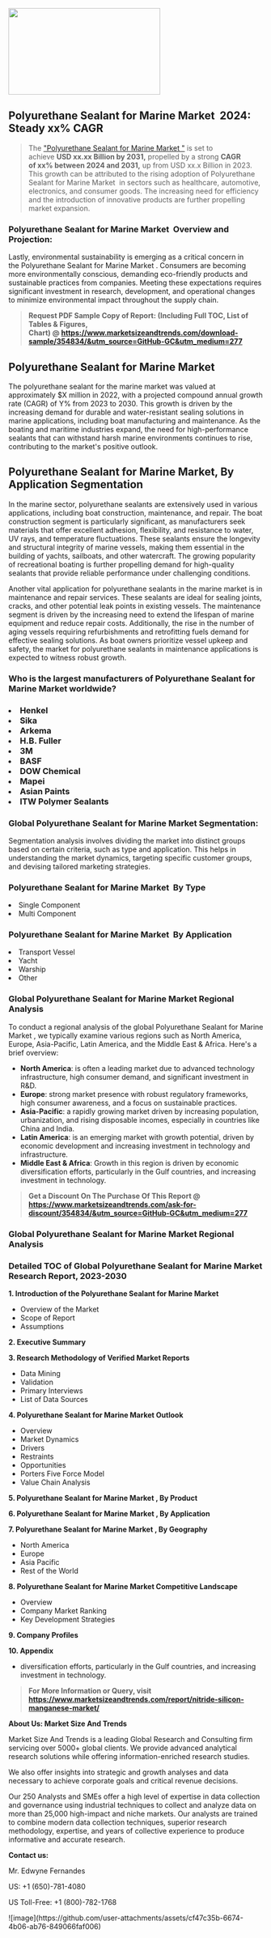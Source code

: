<p><img class="alignnone size-medium wp-image-20088" src="https://ffe5etoiles.com/wp-content/uploads/2024/12/MST1-300x171.png" alt="" width="300" height="171" /></p><h2 id="ember46" class="ember-view reader-text-block__heading-2">Polyurethane Sealant for Marine Market &nbsp;2024: Steady&nbsp;xx% CAGR</h2><blockquote id="ember47" class="ember-view reader-text-block__blockquote">The&nbsp;<a class="app-aware-link " href="https://www.marketsizeandtrends.com/download-sample/354834/&utm_source=GitHub-GC&utm_medium=277" target="_blank" data-test-app-aware-link="">"Polyurethane Sealant for Marine Market "</a>&nbsp;is set to achieve&nbsp;<strong>USD&nbsp;xx.xx&nbsp;Billion by 2031,</strong>&nbsp;propelled by a strong&nbsp;<strong>CAGR of&nbsp;xx% between 2024 and 2031,</strong>&nbsp;up from USD xx.x Billion in 2023. This growth can be attributed to the rising adoption of&nbsp;Polyurethane Sealant for Marine Market &nbsp;in sectors such as healthcare, automotive, electronics, and consumer goods. The increasing need for efficiency and the introduction of innovative products are further propelling market expansion.</blockquote><h3 id="ember48" class="ember-view reader-text-block__heading-3">Polyurethane Sealant for Marine Market &nbsp;Overview and Projection:</h3><p id="ember49" class="ember-view reader-text-block__paragraph">Lastly, environmental sustainability is emerging as a critical concern in the&nbsp;Polyurethane Sealant for Marine Market . Consumers are becoming more environmentally conscious, demanding eco-friendly products and sustainable practices from companies. Meeting these expectations requires significant investment in research, development, and operational changes to minimize environmental impact throughout the supply chain.</p><blockquote id="ember50" class="ember-view reader-text-block__blockquote"><strong>Request PDF Sample Copy of Report: (Including Full TOC, List of Tables &amp; Figures, Chart)&nbsp;@&nbsp;<strong><a href="https://www.marketsizeandtrends.com/download-sample/354834/&utm_source=GitHub-GC&utm_medium=277" target="_blank">https://www.marketsizeandtrends.com/download-sample/354834/&utm_source=GitHub-GC&utm_medium=277</a></strong></strong></blockquote><h3 class=""> <h2>Polyurethane Sealant for Marine Market</h2><p>The polyurethane sealant for the marine market was valued at approximately $X million in 2022, with a projected compound annual growth rate (CAGR) of Y% from 2023 to 2030. This growth is driven by the increasing demand for durable and water-resistant sealing solutions in marine applications, including boat manufacturing and maintenance. As the boating and maritime industries expand, the need for high-performance sealants that can withstand harsh marine environments continues to rise, contributing to the market's positive outlook.</p><h2>Polyurethane Sealant for Marine Market, By Application Segmentation</h2><p>In the marine sector, polyurethane sealants are extensively used in various applications, including boat construction, maintenance, and repair. The boat construction segment is particularly significant, as manufacturers seek materials that offer excellent adhesion, flexibility, and resistance to water, UV rays, and temperature fluctuations. These sealants ensure the longevity and structural integrity of marine vessels, making them essential in the building of yachts, sailboats, and other watercraft. The growing popularity of recreational boating is further propelling demand for high-quality sealants that provide reliable performance under challenging conditions.</p><p>Another vital application for polyurethane sealants in the marine market is in maintenance and repair services. These sealants are ideal for sealing joints, cracks, and other potential leak points in existing vessels. The maintenance segment is driven by the increasing need to extend the lifespan of marine equipment and reduce repair costs. Additionally, the rise in the number of aging vessels requiring refurbishments and retrofitting fuels demand for effective sealing solutions. As boat owners prioritize vessel upkeep and safety, the market for polyurethane sealants in maintenance applications is expected to witness robust growth.</p></h3><h3 id="" class="">Who is the largest manufacturers of&nbsp;Polyurethane Sealant for Marine Market  worldwide?</h3><h3 class=""></Li><Li>Henkel</Li><Li> Sika</Li><Li> Arkema</Li><Li> H.B. Fuller</Li><Li> 3M</Li><Li> BASF</Li><Li> DOW Chemical</Li><Li> Mapei</Li><Li> Asian Paints</Li><Li> ITW Polymer Sealants</h3><h3 id="ember53" class="ember-view reader-text-block__heading-3">Global&nbsp;Polyurethane Sealant for Marine Market  Segmentation:</h3><p id="ember54" class="ember-view reader-text-block__paragraph">Segmentation analysis involves dividing the market into distinct groups based on certain criteria, such as type and application. This helps in understanding the market dynamics, targeting specific customer groups, and devising tailored marketing strategies.</p><h3 id="" class="">Polyurethane Sealant for Marine Market &nbsp;By Type</h3><p></Li><Li>Single Component</Li><Li> Multi Component</p><h3 id="" class="">Polyurethane Sealant for Marine Market &nbsp;By Application</h3><p class=""></Li><Li>Transport Vessel</Li><Li> Yacht</Li><Li> Warship</Li><Li> Other</p><h3 id="ember62" class="ember-view reader-text-block__heading-3">Global Polyurethane Sealant for Marine Market  Regional Analysis</h3><p id="ember63" class="ember-view reader-text-block__paragraph">To conduct a regional analysis of the global Polyurethane Sealant for Marine Market , we typically examine various regions such as North America, Europe, Asia-Pacific, Latin America, and the Middle East &amp; Africa. Here's a brief overview:</p><ul><li><strong>North America</strong>: is often a leading market due to advanced technology infrastructure, high consumer demand, and significant investment in R&amp;D.</li><li><strong>Europe</strong>: strong market presence with robust regulatory frameworks, high consumer awareness, and a focus on sustainable practices.</li><li><strong>Asia-Pacific</strong>: a rapidly growing market driven by increasing population, urbanization, and rising disposable incomes, especially in countries like China and India.</li><li><strong>Latin America</strong>: is an emerging market with growth potential, driven by economic development and increasing investment in technology and infrastructure.</li><li><strong>Middle East &amp; Africa</strong>: Growth in this region is driven by economic diversification efforts, particularly in the Gulf countries, and increasing investment in technology.</li></ul><blockquote id="ember61" class="ember-view reader-text-block__blockquote"><strong>Get a Discount On The Purchase Of This Report @ <strong><a href="https://html-cleaner.com/" target="">https://www.marketsizeandtrends.com/ask-for-discount/354834/&utm_source=GitHub-GC&utm_medium=277</a></strong></strong></blockquote><h3 id="ember62" class="ember-view reader-text-block__heading-3">Global Polyurethane Sealant for Marine Market  Regional Analysis</h3><h3 id="" class="">Detailed TOC of Global Polyurethane Sealant for Marine Market  Research Report, 2023-2030</h3><p id="" class=""><strong>1. Introduction of the Polyurethane Sealant for Marine Market </strong></p><ul><li>Overview of the Market</li><li>Scope of Report</li><li>Assumptions</li></ul><p id="" class=""><strong>2. Executive Summary</strong></p><p id="" class=""><strong>3. Research Methodology of Verified Market Reports</strong></p><ul><li>Data Mining</li><li>Validation</li><li>Primary Interviews</li><li>List of Data Sources</li></ul><p id="" class=""><strong>4. Polyurethane Sealant for Marine Market  Outlook</strong></p><ul><li>Overview</li><li>Market Dynamics</li><li>Drivers</li><li>Restraints</li><li>Opportunities</li><li>Porters Five Force Model</li><li>Value Chain Analysis</li></ul><p id="" class=""><strong>5. Polyurethane Sealant for Marine Market , By Product</strong></p><p id="" class=""><strong>6. Polyurethane Sealant for Marine Market , By Application</strong></p><p id="" class=""><strong>7. Polyurethane Sealant for Marine Market , By Geography</strong></p><ul><li>North America</li><li>Europe</li><li>Asia Pacific</li><li>Rest of the World</li></ul><p id="" class=""><strong>8. Polyurethane Sealant for Marine Market  Competitive Landscape</strong></p><ul><li>Overview</li><li>Company Market Ranking</li><li>Key Development Strategies</li></ul><p id="" class=""><strong>9. Company Profiles</strong></p><p id="" class=""><strong>10. Appendix</strong></p><ul><li>diversification efforts, particularly in the Gulf countries, and increasing investment in technology.</li></ul><blockquote id="ember65" class="ember-view reader-text-block__blockquote"><strong>For More Information or Query, visit <strong><strong><a href="https://html-cleaner.com/" target="">https://www.marketsizeandtrends.com/report/nitride-silicon-manganese-market/</a></strong></strong></strong></blockquote><p id="" class=""><strong>About Us: Market Size And Trends</strong></p><p id="" class="">Market Size And Trends is a leading Global Research and Consulting firm servicing over 5000+ global clients. We provide advanced analytical research solutions while offering information-enriched research studies.</p><p id="" class="">We also offer insights into strategic and growth analyses and data necessary to achieve corporate goals and critical revenue decisions.</p><p id="" class="">Our 250 Analysts and SMEs offer a high level of expertise in data collection and governance using industrial techniques to collect and analyze data on more than 25,000 high-impact and niche markets. Our analysts are trained to combine modern data collection techniques, superior research methodology, expertise, and years of collective experience to produce informative and accurate research.</p><p id="" class=""><strong>Contact us:</strong></p><p id="" class="">Mr. Edwyne Fernandes</p><p id="" class="">US: +1 (650)-781-4080</p><p id="" class="">US Toll-Free: +1 (800)-782-1768</p>
![image](https://github.com/user-attachments/assets/cf47c35b-6674-4b06-ab76-849066faf006)
